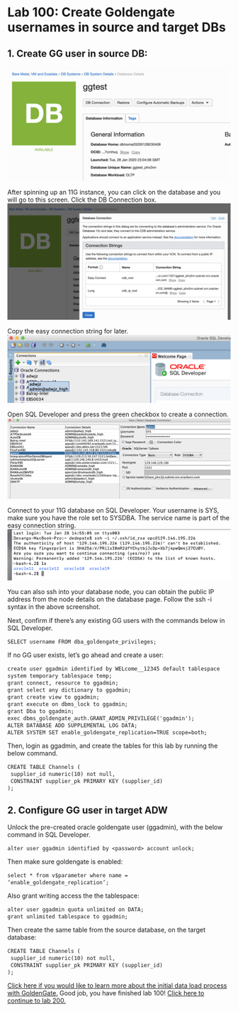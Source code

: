 # Lab 100: Create Goldengate usernames in source and target DBs
## 1. Create GG user in source DB:

![](screenshots/9.png)

After spinning up an 11G instance, you can click on the database and you will go to this screen. Click the DB Connection box. 
![](screenshots/10.png)

Copy the easy connection string for later.
![](screenshots/12.png)

Open SQL Developer and press the green checkbox to create a connection.
![](screenshots/11.png)

Connect to your 11G database on SQL Developer. Your username is SYS, make sure you have the role set to SYSDBA. The service name is part of the easy connection string. 
![](screenshots/13.png)

You can also ssh into your database node, you can obtain the public IP address from the node details on the database page. Follow the ssh -i syntax in the above screenshot.

Next, confirm if there’s any existing GG users with the commands below in SQL Developer.

```
SELECT username FROM dba_goldengate_privileges;
```

If no GG user exists, let’s go ahead and create a user:
```
create user ggadmin identified by WELcome__12345 default tablespace system temporary tablespace temp;
grant connect, resource to ggadmin;
grant select any dictionary to ggadmin;
grant create view to ggadmin;
grant execute on dbms_lock to ggadmin;
grant Dba to ggadmin;
exec dbms_goldengate_auth.GRANT_ADMIN_PRIVILEGE('ggadmin');
ALTER DATABASE ADD SUPPLEMENTAL LOG DATA;
ALTER SYSTEM SET enable_goldengate_replication=TRUE scope=both;
```

Then, login as ggadmin, and create the tables for this lab by running the below command.

```
CREATE TABLE Channels (
 supplier_id numeric(10) not null,
 CONSTRAINT supplier_pk PRIMARY KEY (supplier_id)
);
```
## 2. Configure GG user in target ADW

Unlock the pre-created oracle goldengate user (ggadmin), with the below command in SQL Developer. 

```
alter user ggadmin identified by <password> account unlock;
```
Then make sure goldengate is enabled:
```
select * from v$parameter where name = ‘enable_goldengate_replication’;

```
Also grant writing access the the tablespace:
```
alter user ggadmin quota unlimited on DATA;
grant unlimited tablespace to ggadmin;
```
Then create the same table from the source database, on the target database:
```
CREATE TABLE Channels (
 supplier_id numeric(10) not null,
 CONSTRAINT supplier_pk PRIMARY KEY (supplier_id)
);
```
[Click here if you would like to learn more about the initial data load process with GoldenGate.](https://www.youtube.com/watch?v=kZNCQtopxbQ&list=PLWPirh4EWFpF_rllJZe94wGLm8yPIRhBv&index=11)
Good job, you have finished lab 100! [Click here to continue to lab 200.](https://github.com/GaryHostt/GoldenGate2ADB/blob/master/Lab200.md)
